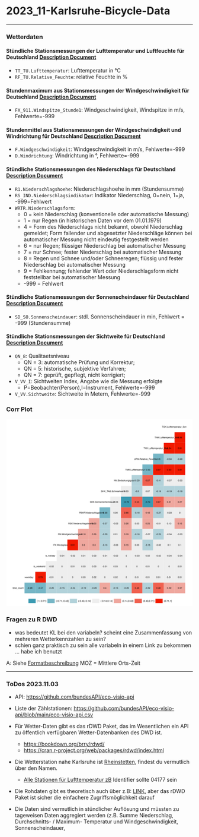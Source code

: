# 2023_11-Karlsruhe-Bicycle-Data

---

### Wetterdaten

#### Stündliche Stationsmessungen der Lufttemperatur und Luftfeuchte für Deutschland [Description Document](https://opendata.dwd.de/climate_environment/CDC/observations_germany/climate/hourly/air_temperature/BESCHREIBUNG_obsgermany_climate_hourly_air_temperature_de.pdf)

- `TT_TU.Lufttemperatur`: Lufttemperatur in °C 
- `RF_TU.Relative_Feuchte`: relative Feuchte in %

#### Stundenmaximum aus Stationsmessungen der Windgeschwindigkeit für Deutschland [Description Document](https://opendata.dwd.de/climate_environment/CDC/observations_germany/climate/hourly/extreme_wind/BESCHREIBUNG_obsgermany_climate_hourly_extreme_wind_de.pdf)

- `FX_911.Windspitze_Stunde1`: Windgeschwindigkeit, Windspitze in m/s, Fehlwerte=-999

#### Stundenmittel aus Stationsmessungen der Windgeschwindigkeit und Windrichtung für Deutschland [Description Document](https://opendata.dwd.de/climate_environment/CDC/observations_germany/climate/hourly/wind/BESCHREIBUNG_obsgermany_climate_hourly_wind_de.pdf)

- `F.Windgeschwindigkeit`: Windgeschwindigkeit in m/s, Fehlwerte=-999
- `D.Windrichtung`: Windrichtung in °, Fehlwerte=-999

#### Stündliche Stationsmessungen des Niederschlags für Deutschland [Description Document](https://opendata.dwd.de/climate_environment/CDC/observations_germany/climate/hourly/precipitation/BESCHREIBUNG_obsgermany_climate_hourly_precipitation_de.pdf)

- `R1.Niederschlagshoehe`: Niederschlagshoehe in mm (Stundensumme)
- `RS_IND.Niederschlagsindikator`: Indikator Niederschlag, 0=nein, 1=ja, -999=Fehlwert
- `WRTR.Niederschlagsform`:
  - 0 = kein Niederschlag (konventionelle oder automatische Messung)
  - 1 = nur Regen (in historischen Daten vor dem 01.01.1979)
  - 4 = Form des Niederschlags nicht bekannt, obwohl Niederschlag gemeldet; Form fallender und abgesetzter Niederschläge können bei automatischer Messung nicht eindeutig festgestellt werden
  - 6 = nur Regen; flüssiger Niederschlag bei automatischer Messung
  - 7 = nur Schnee; fester Niederschlag bei automatischer Messung
  - 8 = Regen und Schnee und/oder Schneeregen; flüssig und fester Niederschlag bei automatischer Messung
  - 9 = Fehlkennung; fehlender Wert oder Niederschlagsform nicht feststellbar bei automatischer Messung
  - -999 = Fehlwert

#### Stündliche Stationsmessungen der Sonnenscheindauer für Deutschland [Description Document](https://opendata.dwd.de/climate_environment/CDC/observations_germany/climate/hourly/sun/BESCHREIBUNG_obsgermany_climate_hourly_sun_de.pdf)

- `SD_SO.Sonnenscheindauer`: stdl. Sonnenscheindauer in min, Fehlwert = -999 (Stundensumme)

#### Stündliche Stationsmessungen der Sichtweite für Deutschland [Description Document](https://opendata.dwd.de/climate_environment/CDC/observations_germany/climate/hourly/visibility/BESCHREIBUNG_obsgermany_climate_hourly_visibility_de.pdf)

- `QN_8`: Qualitaetsniveau
  - QN = 3: automatische Prüfung und Korrektur;
  - QN = 5: historische, subjektive Verfahren;
  - QN = 7: geprüft, gepflegt, nicht korrigiert; 
- `V_VV_I`: Sichtweiten Index, Angabe wie die Messung erfolgte
  - P=Beobachter(Person),I=Instrument, Fehlwerte=-999
- `V_VV.Sichtweite`: Sichtweite in Metern, Fehlwerte=-999

### Corr Plot
![alt text](./bikedata_corr_plot.png "Title")

### Fragen zu R DWD
- was bedeutet KL bei den variabeln? scheint eine Zusammenfassung von mehreren Wetterkennzahlen zu sein?
- schien ganz praktisch zu sein alle variabeln in einem Link zu bekommen ... habe ich benutzt

A: Siehe [Formatbeschreibung](https://opendata.dwd.de/climate_environment/CDC/observations_germany/climate/subdaily/standard_format/formate_kl.html)
MOZ = Mittlere Orts-Zeit

---

### ToDos 2023.11.03
- API: https://github.com/bundesAPI/eco-visio-api
- Liste der Zählstationen: https://github.com/bundesAPI/eco-visio-api/blob/main/eco-visio-api.csv

- Für Wetter-Daten gibt es das rDWD Paket, das im Wesentlichen ein API zu öffentlich verfügbaren Wetter-Datenbanken des DWD ist.
  - https://bookdown.org/brry/rdwd/
  - https://cran.r-project.org/web/packages/rdwd/index.html
 
- Die Wetterstation nahe Karlsruhe ist [Rheinstetten](https://www.dwd.de/DE/wetter/wetterundklima_vorort/baden-wuerttemberg/rheinstetten/_node.html), findest du vermutlich über den Namen.
  - [Alle Stationen für Lufttemperatur zB](https://opendata.dwd.de/climate_environment/CDC/observations_germany/climate/hourly/air_temperature/recent/TU_Stundenwerte_Beschreibung_Stationen.txt) Identifier sollte 04177 sein

- Die Rohdaten gibt es theoretisch auch über z.B: [LINK](https://opendata.dwd.de/climate_environment/CDC/observations_germany/climate/hourly/air_temperature/recent/), aber das rDWD Paket ist sicher die einfachere Zugriffsmöglichkeit darauf
- Die Daten sind vermutlich in stündlicher Auflösung und müssten zu tageweisen Daten aggregiert werden (z.B. Summe Niederschlag, Durchschnitts- / Maximum- Temperatur und Windgeschwindigkeit, Sonnenscheindauer,
